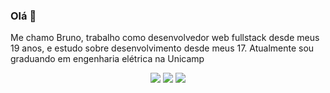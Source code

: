 ### Olá 👋
Me chamo Bruno, trabalho como desenvolvedor web fullstack desde meus 19 anos, e estudo sobre desenvolvimento desde meus 17. Atualmente sou graduando em engenharia elétrica na Unicamp

<p align="center">
  <a href="https://brunovbsilva.github.io/portfolio/"><img src="https://img.shields.io/badge/-Github.io-24292e?logo=Github&logoColor=white&link=https://brunovbsilva.github.io/portfolio/"></a>
  <a href="https://www.linkedin.com/in/bruno-silva-346b77163"><img src="https://img.shields.io/badge/-LinkedIn-0073b0?logo=Linkedin&logoColor=white&link=https://www.linkedin.com/in/bruno-silva-346b77163"></a>
  <a href="https://www.instagram.com/bruno.vbs/"><img src="https://img.shields.io/badge/-Instagram-ed4956?labelColor=ed4956&logo=instagram&logoColor=white&link=https://www.instagram.com/bruno.vbs/"></a>
<p>
